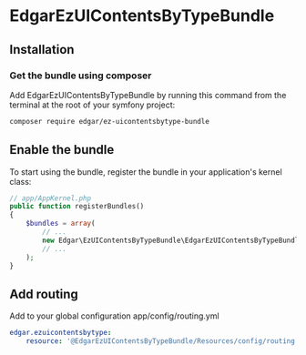 # EdgarEzUIContentsByTypeBundle

## Installation

### Get the bundle using composer

Add EdgarEzUIContentsByTypeBundle by running this command from the terminal at the root of
your symfony project:

```bash
composer require edgar/ez-uicontentsbytype-bundle
```

## Enable the bundle

To start using the bundle, register the bundle in your application's kernel class:

```php
// app/AppKernel.php
public function registerBundles()
{
    $bundles = array(
        // ...
        new Edgar\EzUIContentsByTypeBundle\EdgarEzUIContentsByTypeBundle(),
        // ...
    );
}
```

## Add routing

Add to your global configuration app/config/routing.yml

```yaml
edgar.ezuicontentsbytype:
    resource: '@EdgarEzUIContentsByTypeBundle/Resources/config/routing.yml'
```
